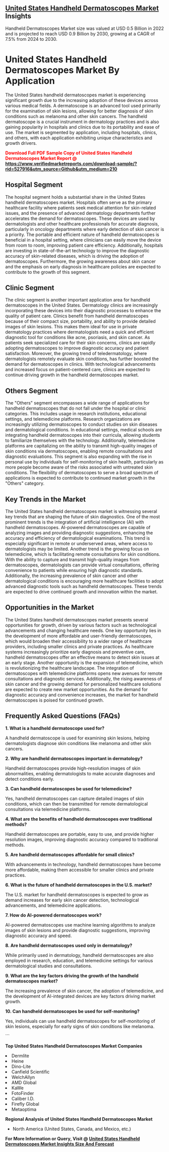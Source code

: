<h2><a href="https://www.verifiedmarketreports.com/download-sample/?rid=527916&amp;utm_source=Github&amp;utm_medium=210" target="_blank">United States Handheld Dermatoscopes Market</a> Insights</h2><p>Handheld Dermatoscopes Market size was valued at USD 0.5 Billion in 2022 and is projected to reach USD 0.9 Billion by 2030, growing at a CAGR of 7.5% from 2024 to 2030.</p><p><h1>United States Handheld Dermatoscopes Market By Application</h1><p>The United States handheld dermatoscopes market is experiencing significant growth due to the increasing adoption of these devices across various medical fields. A dermatoscope is an advanced tool used primarily for the examination of skin lesions, allowing for better diagnosis of skin conditions such as melanoma and other skin cancers. The handheld dermatoscope is a crucial instrument in dermatology practices and is also gaining popularity in hospitals and clinics due to its portability and ease of use. The market is segmented by application, including hospitals, clinics, and others, with each application exhibiting unique characteristics and growth drivers. <strong><p><span class=""><span style="color: #ff0000;"><strong>Download Full PDF Sample Copy of United States Handheld Dermatoscopes Market Report</strong> @ </span><a href="https://www.verifiedmarketreports.com/download-sample/?rid=527916&amp;utm_source=Github&amp;utm_medium=210" target="_blank">https://www.verifiedmarketreports.com/download-sample/?rid=527916&amp;utm_source=Github&amp;utm_medium=210</a></span></p></strong></p><h2>Hospital Segment</h2><p>The hospital segment holds a substantial share in the United States handheld dermatoscopes market. Hospitals often serve as the primary healthcare facility where patients seek medical attention for skin-related issues, and the presence of advanced dermatology departments further accelerates the demand for dermatoscopes. These devices are used by dermatologists and other healthcare professionals for accurate diagnosis, particularly in oncology departments where early detection of skin cancer is a priority. The portable and efficient nature of handheld dermatoscopes is beneficial in a hospital setting, where clinicians can easily move the device from room to room, improving patient care efficiency. Additionally, hospitals are investing in state-of-the-art technology to improve the diagnostic accuracy of skin-related diseases, which is driving the adoption of dermatoscopes. Furthermore, the growing awareness about skin cancer and the emphasis on early diagnosis in healthcare policies are expected to contribute to the growth of this segment.</p><h2>Clinic Segment</h2><p>The clinic segment is another important application area for handheld dermatoscopes in the United States. Dermatology clinics are increasingly incorporating these devices into their diagnostic processes to enhance the quality of patient care. Clinics benefit from handheld dermatoscopes because of their compact size, portability, and ability to provide detailed images of skin lesions. This makes them ideal for use in private dermatology practices where dermatologists need a quick and efficient diagnostic tool for conditions like acne, psoriasis, and skin cancer. As patients seek specialized care for their skin concerns, clinics are rapidly adopting dermatoscopes to improve diagnostic accuracy and patient satisfaction. Moreover, the growing trend of teledermatology, where dermatologists remotely evaluate skin conditions, has further boosted the demand for dermatoscopes in clinics. With technological advancements and increased focus on patient-centered care, clinics are expected to continue driving growth in the handheld dermatoscopes market.</p><h2>Others Segment</h2><p>The "Others" segment encompasses a wide range of applications for handheld dermatoscopes that do not fall under the hospital or clinic categories. This includes usage in research institutions, educational settings, and telemedicine platforms. Research organizations are increasingly utilizing dermatoscopes to conduct studies on skin diseases and dermatological conditions. In educational settings, medical schools are integrating handheld dermatoscopes into their curricula, allowing students to familiarize themselves with the technology. Additionally, telemedicine platforms are capitalizing on the ability to transmit high-quality images of skin conditions via dermatoscopes, enabling remote consultations and diagnostic evaluations. This segment is also expanding with the rise in personal use by individuals for self-monitoring of skin health, particularly as more people become aware of the risks associated with untreated skin conditions. The flexibility of dermatoscopes to serve a broad spectrum of applications is expected to contribute to continued market growth in the "Others" category.</p><h2>Key Trends in the Market</h2><p>The United States handheld dermatoscopes market is witnessing several key trends that are shaping the future of skin diagnostics. One of the most prominent trends is the integration of artificial intelligence (AI) with handheld dermatoscopes. AI-powered dermatoscopes are capable of analyzing images and providing diagnostic suggestions, enhancing the accuracy and efficiency of dermatological examinations. This trend is especially significant in remote or underserved areas, where access to dermatologists may be limited. Another trend is the growing focus on telemedicine, which is facilitating remote consultations for skin conditions. With the ability to capture and transmit high-quality images from dermatoscopes, dermatologists can provide virtual consultations, offering convenience to patients while ensuring high diagnostic standards. Additionally, the increasing prevalence of skin cancer and other dermatological conditions is encouraging more healthcare facilities to adopt advanced diagnostic tools such as handheld dermatoscopes. These trends are expected to drive continued growth and innovation within the market.</p><h2>Opportunities in the Market</h2><p>The United States handheld dermatoscopes market presents several opportunities for growth, driven by various factors such as technological advancements and changing healthcare needs. One key opportunity lies in the development of more affordable and user-friendly dermatoscopes, which would broaden their accessibility to a wider range of healthcare providers, including smaller clinics and private practices. As healthcare systems increasingly prioritize early diagnosis and preventive care, handheld dermatoscopes offer an effective means to detect skin issues at an early stage. Another opportunity is the expansion of telemedicine, which is revolutionizing the healthcare landscape. The integration of dermatoscopes with telemedicine platforms opens new avenues for remote consultations and diagnostic services. Additionally, the rising awareness of skin cancer and the growing demand for personalized healthcare solutions are expected to create new market opportunities. As the demand for diagnostic accuracy and convenience increases, the market for handheld dermatoscopes is poised for continued growth.</p><h2>Frequently Asked Questions (FAQs)</h2><p><strong>1. What is a handheld dermatoscope used for?</strong></p><p>A handheld dermatoscope is used for examining skin lesions, helping dermatologists diagnose skin conditions like melanoma and other skin cancers.</p><p><strong>2. Why are handheld dermatoscopes important in dermatology?</strong></p><p>Handheld dermatoscopes provide high-resolution images of skin abnormalities, enabling dermatologists to make accurate diagnoses and detect conditions early.</p><p><strong>3. Can handheld dermatoscopes be used for telemedicine?</strong></p><p>Yes, handheld dermatoscopes can capture detailed images of skin conditions, which can then be transmitted for remote dermatological consultations via telemedicine platforms.</p><p><strong>4. What are the benefits of handheld dermatoscopes over traditional methods?</strong></p><p>Handheld dermatoscopes are portable, easy to use, and provide higher resolution images, improving diagnostic accuracy compared to traditional methods.</p><p><strong>5. Are handheld dermatoscopes affordable for small clinics?</strong></p><p>With advancements in technology, handheld dermatoscopes have become more affordable, making them accessible for smaller clinics and private practices.</p><p><strong>6. What is the future of handheld dermatoscopes in the U.S. market?</strong></p><p>The U.S. market for handheld dermatoscopes is expected to grow as demand increases for early skin cancer detection, technological advancements, and telemedicine applications.</p><p><strong>7. How do AI-powered dermatoscopes work?</strong></p><p>AI-powered dermatoscopes use machine learning algorithms to analyze images of skin lesions and provide diagnostic suggestions, improving diagnostic accuracy and speed.</p><p><strong>8. Are handheld dermatoscopes used only in dermatology?</strong></p><p>While primarily used in dermatology, handheld dermatoscopes are also employed in research, education, and telemedicine settings for various dermatological studies and consultations.</p><p><strong>9. What are the key factors driving the growth of the handheld dermatoscopes market?</strong></p><p>The increasing prevalence of skin cancer, the adoption of telemedicine, and the development of AI-integrated devices are key factors driving market growth.</p><p><strong>10. Can handheld dermatoscopes be used for self-monitoring?</strong></p><p>Yes, individuals can use handheld dermatoscopes for self-monitoring of skin lesions, especially for early signs of skin conditions like melanoma.</p>```</p><p><strong>Top United States Handheld Dermatoscopes Market Companies</strong></p><div data-test-id=""><p><li>Dermlite</li><li> Heine</li><li> Dino-Lite</li><li> Canfield Scientific</li><li> WelchAllyn</li><li> AMD Global</li><li> KaWe</li><li> FotoFinder</li><li> Caliber I.D.</li><li> Firefly Global</li><li> Metaoptima</li></p><div><strong>Regional Analysis of&nbsp;United States Handheld Dermatoscopes Market</strong></div><ul><li dir="ltr"><p dir="ltr">North America&nbsp;(United States, Canada, and Mexico, etc.)</p></li></ul><p><strong>For More Information or Query, Visit @&nbsp;</strong><strong><a href="https://www.verifiedmarketreports.com/product/handheld-dermatoscopes-market/?utm_source=Github&amp;utm_medium=210" target="_blank">United States Handheld Dermatoscopes Market Insights Size And Forecast</a></strong></p></div>
